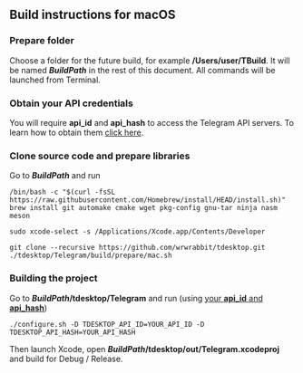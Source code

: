 ## Build instructions for macOS

### Prepare folder

Choose a folder for the future build, for example **/Users/user/TBuild**. It will be named ***BuildPath*** in the rest of this document. All commands will be launched from Terminal.

### Obtain your API credentials

You will require **api_id** and **api_hash** to access the Telegram API servers. To learn how to obtain them [click here][api_credentials].

### Clone source code and prepare libraries

Go to ***BuildPath*** and run

    /bin/bash -c "$(curl -fsSL https://raw.githubusercontent.com/Homebrew/install/HEAD/install.sh)"
    brew install git automake cmake wget pkg-config gnu-tar ninja nasm meson

    sudo xcode-select -s /Applications/Xcode.app/Contents/Developer

    git clone --recursive https://github.com/wrwrabbit/tdesktop.git
    ./tdesktop/Telegram/build/prepare/mac.sh

### Building the project

Go to ***BuildPath*/tdesktop/Telegram** and run (using [your **api_id** and **api_hash**](#obtain-your-api-credentials))

    ./configure.sh -D TDESKTOP_API_ID=YOUR_API_ID -D TDESKTOP_API_HASH=YOUR_API_HASH

Then launch Xcode, open ***BuildPath*/tdesktop/out/Telegram.xcodeproj** and build for Debug / Release.

[api_credentials]: api_credentials.md
